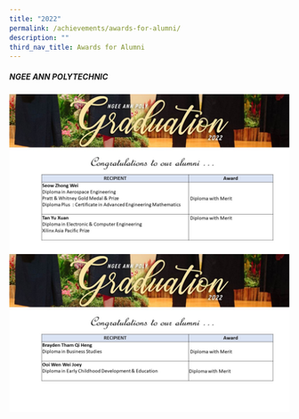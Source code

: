 ```yaml
---
title: "2022"
permalink: /achievements/awards-for-alumni/
description: ""
third_nav_title: Awards for Alumni
---
```




##### **NGEE ANN POLYTECHNIC**
![](/images/NP1.jpg)
![](/images/NP2.jpg)